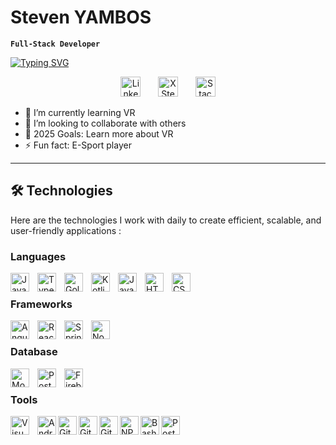 <!-- Titre -->
# Steven YAMBOS

<strong><code>Full-Stack Developer</code></strong>

<!-- Description -->
[![Typing SVG](https://readme-typing-svg.demolab.com/?lines=Full-Stack+Web+and+Mobile+Developer;Open+to+collaboration+and+learning)](https://git.io/typing-svg)


<!-- Réseaux sociaux -->
<p align="center">
  <a href="www.linkedin.com/in/steven-yambos" target="_blank"><img width="32px" alt="LinkedIn Steven YAMBOS" title="LinkedIn" src="https://cdn.jsdelivr.net/gh/devicons/devicon@latest/icons/linkedin/linkedin-original.svg" /></a>
    &#8287;&#8287;&#8287;&#8287;&#8287;
  <a href="https://x.com/StevenYambos" target="_blank"><img width="32px" alt="X Steven YAMBOS" title="X" src="https://cdn.jsdelivr.net/gh/devicons/devicon@latest/icons/twitter/twitter-original.svg" /></a>
  &#8287;&#8287;&#8287;&#8287;&#8287;
  <a href="https://stackoverflow.com/users/17386694/steven-yambos" target="_blank"><img width="32px" alt="Stack Overflow Steven YAMBOS" title="Stack Overflow" src="https://cdn.jsdelivr.net/gh/devicons/devicon@latest/icons/stackoverflow/stackoverflow-original.svg" /></a>
</p>

<!-- Introduction -->
- 🌱 I’m currently learning VR
- 👯 I’m looking to collaborate with others
- 🥅 2025 Goals: Learn more about VR
- ⚡ Fun fact: E-Sport player

<hr>

<!-- Technologies -->
## 🛠️ Technologies

Here are the technologies I work with daily to create efficient, scalable, and user-friendly applications :  

### Languages

<!-- Javascript -->
<img align="left" alt="Javascript" width="30px" style="padding-right:10px;" src="https://cdn.jsdelivr.net/gh/devicons/devicon@latest/icons/javascript/javascript-original.svg" />

<!-- Typescript -->
<img align="left" alt="Typescript" width="30px" style="padding-right:10px;" src="https://cdn.jsdelivr.net/gh/devicons/devicon@latest/icons/typescript/typescript-original.svg" />

<!-- Golang -->
<img align="left" alt="Golang" width="30px" style="padding-right:10px;" src="https://cdn.jsdelivr.net/gh/devicons/devicon@latest/icons/go/go-original.svg" />

<!-- Kotlin -->
<img align="left" alt="Kotlin" width="30px" style="padding-right:10px;" src="https://cdn.jsdelivr.net/gh/devicons/devicon@latest/icons/kotlin/kotlin-original.svg" />

<!-- Java -->
<img align="left" alt="Java" width="30px" style="padding-right:10px;" src="https://cdn.jsdelivr.net/gh/devicons/devicon@latest/icons/java/java-original.svg" />

<!-- HTML -->
<img align="left" alt="HTML" width="30px" style="padding-right:10px;" src="https://cdn.jsdelivr.net/gh/devicons/devicon@latest/icons/html5/html5-original.svg" />

<!-- CSS -->
<img align="left" alt="CSS" width="30px" style="padding-right:10px;" src="https://cdn.jsdelivr.net/gh/devicons/devicon@latest/icons/css3/css3-original.svg" />


&#8287;

### Frameworks

<!-- Angular -->
<img align="left" alt="Angular" width="30px" style="padding-right:10px;" src="https://cdn.jsdelivr.net/gh/devicons/devicon@latest/icons/angular/angular-original.svg" />

<!-- React -->
<img align="left" alt="React" width="30px" style="padding-right:10px;" src="https://cdn.jsdelivr.net/gh/devicons/devicon@latest/icons/react/react-original.svg" />

<!-- Spring Boot -->
<img align="left" alt="Spring Boot" width="30px" style="padding-right:10px;" src="https://cdn.jsdelivr.net/gh/devicons/devicon@latest/icons/spring/spring-original.svg" />

<!-- Node -->
<img align="left" alt="Node" width="30px" style="padding-right:10px;" src="https://cdn.jsdelivr.net/gh/devicons/devicon@latest/icons/nodejs/nodejs-original.svg" />

&#8287;

### Database

<!-- MongoDB -->
<img align="left" alt="MongoDB" width="30px" style="padding-right:10px;" src="https://cdn.jsdelivr.net/gh/devicons/devicon@latest/icons/mongodb/mongodb-original.svg" />

<!-- PostgreSQL -->
<img align="left" alt="PostgreSQL" width="30px" style="padding-right:10px;" src="https://cdn.jsdelivr.net/gh/devicons/devicon@latest/icons/postgresql/postgresql-original.svg" />

<!-- Firebase -->
<img align="left" alt="Firebase" width="30px" src="https://cdn.jsdelivr.net/gh/devicons/devicon@latest/icons/firebase/firebase-original.svg" />

&#8287;

### Tools

<!-- VSCode -->
<img align="left" alt="Visual Studio Code" width="30px" src="https://cdn.jsdelivr.net/gh/devicons/devicon/icons/vscode/vscode-original.svg" style="padding-right:10px;" />

<!-- Android Studio -->
<img align="left" alt="Android Studio" width="30px" src="https://cdn.jsdelivr.net/gh/devicons/devicon@latest/icons/androidstudio/androidstudio-original.svg" />

<!-- Git -->
<img align="left" alt="Git" width="30px" src="https://cdn.jsdelivr.net/gh/devicons/devicon@latest/icons/git/git-original.svg" />

<!-- GitHub -->
<img align="left" alt="GitHub" width="30px" src="https://cdn.jsdelivr.net/gh/devicons/devicon@latest/icons/github/github-original.svg" />

<!-- GitLab -->
<img align="left" alt="GitLab" width="30px" src="https://cdn.jsdelivr.net/gh/devicons/devicon@latest/icons/gitlab/gitlab-original.svg" />

<!-- Docker -->
<img align="left" alt="NPM" width="30px" src="https://cdn.jsdelivr.net/gh/devicons/devicon@latest/icons/docker/docker-original-wordmark.svg" />

<!-- Bash -->
<img align="left" alt="Bash/Shell" width="30px" src="https://cdn.jsdelivr.net/gh/devicons/devicon@latest/icons/bash/bash-original.svg" />

<!-- Postman -->
<img align="left" alt="Postman" width="30px" src="https://cdn.jsdelivr.net/gh/devicons/devicon@latest/icons/postman/postman-original.svg" />

&#8287;

<!-- <hr>

## 🌟 Projects & Portfolio  
Here are some of the projects I’ve worked on:  
- [**Project Name**](#) – Brief description (e.g., "Developed a cross-platform app using React Native and Firebase").  
- [**Another Project**](#) – Brief description (e.g., "Built a scalable web application with NodeJS and MongoDB").   -->
